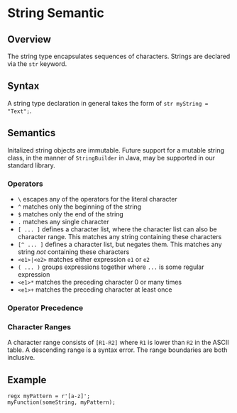 # String Semantic

## Overview

The string type encapsulates sequences of characters. Strings are declared via the `str` keyword. 

## Syntax

A string type declaration in general takes the form of `str myString = "Text";`.  

## Semantics

Initalized string objects are immutable. Future support for a mutable string class, in the manner of `StringBuilder` in Java, may be supported in our standard library. 

### Operators

* `\` escapes any of the operators for the literal character
* `^` matches only the beginning of the string
* `$` matches only the end of the string
* `.` matches any single character
* `[ ... ]` defines a character list, where the character list can also be character range. This matches any string containing these characters
* `[^ ... ]` defines a character list, but negates them. This matches any string *not* containing these characters
* `<e1>|<e2>` matches either expression `e1` or `e2`
* `( ... )` groups expressions together where `...` is some regular expression
* `<e1>*` matches the preceding character 0 or many times
* `<e1>+` matches the preceding character at least once

### Operator Precedence

### Character Ranges

A character range consists of `[R1-R2]` where `R1` is lower than `R2` in the ASCII table. A descending range is a syntax error. The range boundaries are both inclusive.

## Example

```
regx myPattern = r'[a-z]';
myFunction(someString, myPattern);
```
